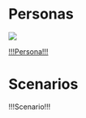 # Personas

![](!!!image_filename.png!!!)

[!!!Persona!!!](https://docs.google.com/document/d/1nikiYQI65cn3BJ9Z6yrasYz_u7B_aI9zeGWrMBcqnmc/edit?usp=sharing)

# Scenarios

!!!Scenario!!!
